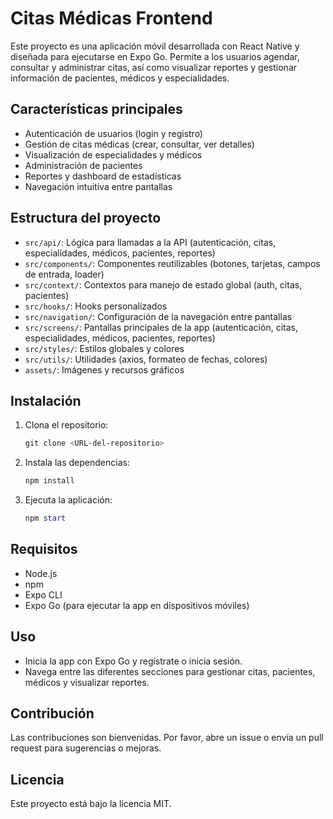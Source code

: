 # Citas Médicas Frontend

Este proyecto es una aplicación móvil desarrollada con React Native y diseñada para ejecutarse en Expo Go. Permite a los usuarios agendar, consultar y administrar citas, así como visualizar reportes y gestionar información de pacientes, médicos y especialidades.

## Características principales
- Autenticación de usuarios (login y registro)
- Gestión de citas médicas (crear, consultar, ver detalles)
- Visualización de especialidades y médicos
- Administración de pacientes
- Reportes y dashboard de estadísticas
- Navegación intuitiva entre pantallas

## Estructura del proyecto
- `src/api/`: Lógica para llamadas a la API (autenticación, citas, especialidades, médicos, pacientes, reportes)
- `src/components/`: Componentes reutilizables (botones, tarjetas, campos de entrada, loader)
- `src/context/`: Contextos para manejo de estado global (auth, citas, pacientes)
- `src/hooks/`: Hooks personalizados
- `src/navigation/`: Configuración de la navegación entre pantallas
- `src/screens/`: Pantallas principales de la app (autenticación, citas, especialidades, médicos, pacientes, reportes)
- `src/styles/`: Estilos globales y colores
- `src/utils/`: Utilidades (axios, formateo de fechas, colores)
- `assets/`: Imágenes y recursos gráficos

## Instalación
1. Clona el repositorio:
   ```powershell
   git clone <URL-del-repositorio>
   ```
2. Instala las dependencias:
   ```powershell
   npm install
   ```
3. Ejecuta la aplicación:
   ```powershell
   npm start
   ```

## Requisitos
- Node.js
- npm
- Expo CLI
- Expo Go (para ejecutar la app en dispositivos móviles)

## Uso
- Inicia la app con Expo Go y regístrate o inicia sesión.
- Navega entre las diferentes secciones para gestionar citas, pacientes, médicos y visualizar reportes.

## Contribución
Las contribuciones son bienvenidas. Por favor, abre un issue o envía un pull request para sugerencias o mejoras.

## Licencia
Este proyecto está bajo la licencia MIT.
